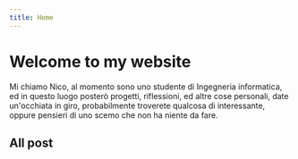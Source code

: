 ```yaml
---
title: Home
---
```

<!-- 
[<img src="https://simpleicons.org/icons/github.svg" style="max-width:15%;min-width:40px;float:right;" alt="Github repo" />](https://github.com/yihui/hugo-xmin) -->

# Welcome to my website

Mi chiamo Nico, al momento sono uno studente di Ingegneria informatica, ed in questo luogo posterò progetti,
riflessioni, ed altre cose personali, date un'occhiata in giro, probabilmente troverete qualcosa di interessante,
oppure pensieri di uno scemo che non ha niente da fare.



## All post
